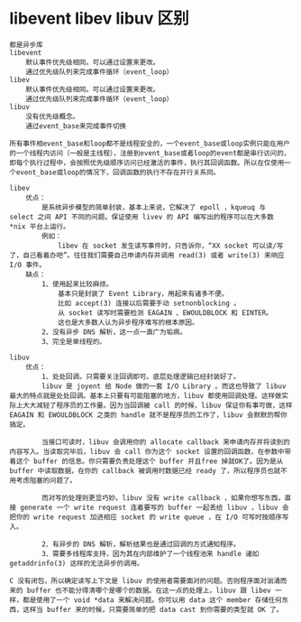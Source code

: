 # libevent libev libuv 区别
    都是异步库
    libevent
        默认事件优先级相同。可以通过设置来更改。
        通过优先级队列来完成事件循环（event_loop）
    libev
        默认事件优先级相同。可以通过设置来更改。
        通过优先级队列来完成事件循环（event_loop）
    libuv
        没有优先级概念。
        通过event_base来完成事件切换

    所有事件相event_base和loop都不是线程安全的，一个event_base或loop实例只能在用户的一个线程内访问（一般是主线程），注册到event_base或者loop的event都是串行访问的，即每个执行过程中，会按照优先级顺序访问已经激活的事件，执行其回调函数。所以在仅使用一个event_base或loop的情况下，回调函数的执行不存在并行关系同。

    libev 
        优点：
            是系统异步模型的简单封装，基本上来说，它解决了 epoll ，kqueuq 与 select 之间 API 不同的问题。保证使用 livev 的 API 编写出的程序可以在大多数 *nix 平台上运行。
            例如：
                libev 在 socket 发生读写事件时，只告诉你，“XX socket 可以读/写了，自己看着办吧”。往往我们需要自己申请内存并调用 read(3) 或者 write(3) 来响应 I/O 事件。
        缺点：
            1、使用起来比较麻烦。
                基本只是封装了 Event Library，用起来有诸多不便。
                比如 accept(3) 连接以后需要手动 setnonblocking 。
                从 socket 读写时需要检测 EAGAIN 、EWOULDBLOCK 和 EINTER。
                这也是大多数人认为异步程序难写的根本原因。
            2、没有异步 DNS 解析，这一点一直广为垢病。
            3、完全是单线程的。

    libuv 
        优点：
            1、处处回调。只需要关注回调即可。底层处理逻辑已经封装好了。
            libuv 是 joyent 给 Node 做的一套 I/O Library 。而这也导致了 libuv 最大的特点就是处处回调。基本上只要有可能阻塞的地方，libuv 都使用回调处理。这样做实际上大大减轻了程序员的工作量。因为当回调被 call 的时候，libuv 保证你有事可做，这样 EAGAIN 和 EWOULDBLOCK 之类的 handle 就不是程序员的工作了，libuv 会默默的帮你搞定。

            当接口可读时，libuv 会调用你的 allocate callback 来申请内存并将读到的内容写入。当读取完毕后，libuv 会 call 你为这个 socket 设置的回调函数，在参数中带着这个 buffer 的信息。你只需要负责处理这个 buffer 并且free 掉就OK了。因为是从 buffer 中读取数据，在你的 callback 被调用时数据已经 ready 了，所以程序员也就不用考虑阻塞的问题了。

            而对写的处理则更显巧妙。libuv 没有 write callback ，如果你想写东西，直接 generate 一个 write request 连着要写的 buffer 一起丢给 libuv ，libuv 会把你的 write request 加进相应 socket 的 write queue ，在 I/O 可写时按顺序写入。

            2、有异步的 DNS 解析，解析结果也是通过回调的方式通知程序。
            3、需要多线程库支持，因为其在内部维护了一个线程池来 handle 诸如 getaddrinfo(3) 这样的无法异步的调用。

    C 没有闭包，所以确定读写上下文是 libuv 的使用者需要面对的问题。否则程序面对汹涌而来的 buffer 也不能分得清哪个是哪个的数据。在这一点的处理上，libuv 跟 libev 一样，都是使用了一个 void *data 来解决问题。你可以用 data 这个 member 存储任何东西，这样当 buffer 来的时候，只需要简单的把 data cast 到你需要的类型就 OK 了。
